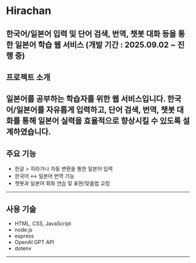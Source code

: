 # Hirachan
한국어/일본어 입력 및 단어 검색, 번역, 챗봇 대화 등을 통한 일본어 학습 웹 서비스
(개발 기간 : 2025.09.02 ~ 진행 중)
---

## 프로젝트 소개
일본어를 공부하는 학습자를 위한 웹 서비스입니다. 
한국어/일본어를 자유롭게 입력하고, 단어 검색, 번역, 챗봇 대화를 통해 일본어 실력을 효율적으로 향상시킬 수 있도록 설계하였습니다.
---

## 주요 기능
- 한글 > 히라가나 자동 변환을 통한 일본어 입력
- 한국어 ↔ 일본어 번역 기능
- 챗봇과 일본어 회화 연습 및 표현/맞춤법 교정

---

## 사용 기술
- HTML, CSS, JavaScript
- node.js
- express
- OpenAI GPT API
- dotenv

---
